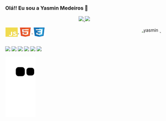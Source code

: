 ### Olá!! Eu sou a Yasmin Medeiros 👋


<div align="center">
  <a href="https://github.com/yasmin-medeiros">
  <img height="145em" src="https://github-readme-stats.vercel.app/api?username=yasmin-medeiros&show_icons=true&theme=onedark&include_all_commits=true&count_private=true"/>
  <img height="145em" src="https://github-readme-stats.vercel.app/api/top-langs/?username=yasmin-medeiros&layout=compact&langs_count=7&theme=onedark"/>
 </div>
 <div>
    <div style="display: inline_block"><br>
  <img align="center" alt="Yasmin-Js" height="30" width="40" src="https://raw.githubusercontent.com/devicons/devicon/master/icons/javascript/javascript-plain.svg">
  <img align="center" alt="Yasmin-HTML" height="30" width="40" src="https://raw.githubusercontent.com/devicons/devicon/master/icons/html5/html5-original.svg">
  <img align="center" alt="Yasmin-CSS" height="30" width="40" src="https://raw.githubusercontent.com/devicons/devicon/master/icons/css3/css3-original.svg">
  <img align="right" alt="yasmin  gi" height="150" style="border-radius:50px;" src="https://user-images.githubusercontent.com/89019231/147704504-1d7d1a96-94ed-4c43-a59a-f10df87ee0ae.jpg">
</div>
 
  ##
  <div>
  <a href="https://www.instagram.com/yasminmedeiros_74/" target="_blank"><img src="https://img.shields.io/badge/-Instagram-%23E4405F?style=for-the-badge&logo=instagram&logoColor=white" target="_blank"></a>
 	<a href="https://twitter.com/Mim_Medeiros98" target="_blank"><img src="https://img.shields.io/badge/Twitter-1DA1F2?style=for-the-badge&logo=twitter&logoColor=white" target="_blank"></a>
 <a href="https://discord.gg/h3e6yc64PV" target="_blank"><img src="https://img.shields.io/badge/Discord-7289DA?style=for-the-badge&logo=discord&logoColor=white" target="_blank"></a> 
  <a href = "mailto:yasminmedeiros98@gmail.com"><img src="https://img.shields.io/badge/-Gmail-%23333?style=for-the-badge&logo=gmail&logoColor=white" target="_blank"></a>
  <a href="https://www.linkedin.com/in/yasmin-medeiros-aa1378215/" target="_blank"><img src="https://img.shields.io/badge/-LinkedIn-%230077B5?style=for-the-badge&logo=linkedin&logoColor=white" target="_blank"></a>
  <a href="https://t.me/yasminSMedeiros" target="_blank"><img src="https://img.shields.io/badge/Telegram-8B89CC?style=for-the-badge&logo=telegram&logoColor=white" target="_blank"></a> 
 
  ![Snake animation](https://github.com/yasmin-medeiros/yasmin-medeiros/blob/output/github-contribution-grid-snake.svg)
    
</div>
  
  
